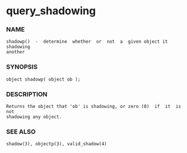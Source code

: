 # query_shadowing

### NAME

    shadowp()  -  determine  whether  or  not  a  given object it shadowing
    another

### SYNOPSIS

    object shadowp( object ob );

### DESCRIPTION

    Returns the object that 'ob' is shadowing, or zero (0)  if  it  is  not
    shadowing any object.

### SEE ALSO

    shadow(3), objectp(3), valid_shadow(4)


